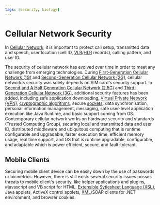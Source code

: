 ```yaml
---
tags: [security, biology]
---
```


# Cellular Network Security

In [Cellular Network](202303292214.md), it is important to protect call setup,
transmitted data and speech, user location (cell ID,
[VLR](202303312030.md)/[HLR](202303312031.md) records), calling pattern, and
user ID.

The security of cellular network has evolved over time in order to meet any
challenge from emerging technologies. During [First-Generation Cellular Network (1G)](202303311218.md)
and [Second-Generation Cellular Network (2G)](202303311222.md), cellular
network's security was solely depends on SIM card's security support. In
[Second and A Half Generation Cellular Network (2.5G)](202303311226.md) and
[Third-Generation Cellular Network (3G)](202303311227.md), additional security
features has been added, including safe application downloading,
[Virtual Private Network (VPN)](202207150909.md), [cryptographic algorithms](202209281121.md),
secure [sockets](202202172152.md), data synchronisation, personal information
management, messaging, safe user-level application execution like Java Runtime,
and basic support coming from OS. Contemporary cellular network works on
hardware security and standards (Trusted Computing Group), securing local and
transmitted data and user ID, distributed middleware and ubiquitous computing
that is runtime configurable and upgradable, faster execution time, efficient
memory usage, real time support, and OS that is runtime upgradable,
configurable, and adaptable which is power efficient, secure, and
fault-tolerant.

## Mobile Clients

Securing mobile client device can be easily down by the use of passwords or
biometrics. However, there is still exists several security issues posses
threats to mobile client's security, like helper applications and plugins,
#javascript and VB script for HTML, [Extensible Sytlesheet Language (XSL)](202311211640.md),
Java applets, ActiveX control applets, [XML](202305281742.md)/SOAP clients for
.NET environment, and browser cookies.
